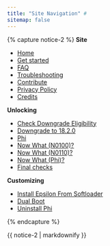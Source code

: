 ```yaml
---
title: "Site Navigation" #
sitemap: false
---
```


{% capture notice-2 %}
**Site**

+ [Home](/)
+ [Get started](get-started)
+ [FAQ](faq)
+ [Troubleshooting](troubleshooting)
+ [Contribute](contribute)
+ [Privacy Policy](privacy-policy)
+ [Credits](credits)

**Unlocking**

+ [Check Downgrade Eligibility](check-downgrade-eligibility)
+ [Downgrade to 18.2.0](downgrade-18-2-0)
+ [Phi](phi)
+ [Now What (N0100)?](n0100-now-what)
+ [Now What (N0110)?](n0110-now-what)
+ [Now What (Phi)?](phi-now-what)
+ [Final checks](final-checks)

**Customizing**

+ [Install Epsilon From Softloader](install-epsilon-from-softloader)
+ [Dual Boot](dual-boot)
+ [Uninstall Phi](uninstall-phi)

{% endcapture %}
<div class="notice--primary">{{ notice-2 | markdownify }}</div>
